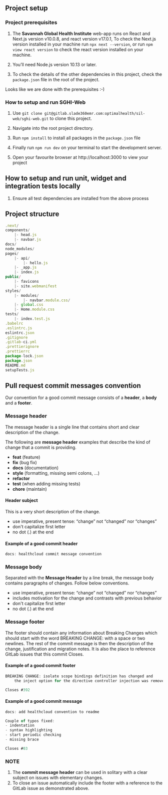 
## Project setup

### Project prerequisites

1. The **Savannah Global Health Institute** web-app runs on React and Next.js version v10.0.8, and react version v17.0.1, To check the Next.js version installed in your machine run `npx next --version`, or run `npm view react version` to check the react version installed on your machine.

2. You’ll need Node.js version 10.13 or later.

3. To check the details of the other dependencies in this project, check the `package.json` file in the root of the project.

Looks like we are done with the prerequisites :-)

### How to setup and run SGHI-Web
1. Use `git clone git@gitlab.slade360emr.com:optimalhealth/sil-web/sghi-web.git` to clone this project.

2. Navigate into the root project directory.

3. Run `npm install` to install all packages in the `package.json` file

4. Finally run `npm run dev` on your terminal to start the development server.

4. Open your favourite browser at http://localhost:3000 to view your project


## How to setup and run unit, widget and integration tests locally

1. Ensure all test dependencies are installed from the above process


## Project structure

```javascript
.next/
components/
    |- head.js
    |- navbar.js
docs/
node_modules/
pages/
    |- api/
        |- hello.js
    |- _app.js
    |- index.js
public/
    |- favicons
    |- site.webmanifest
styles/
    |- modules/
        |- navbar.module.css/
    |- global.css
    |- Home.module.css
tests/
    |- index.test.js
.babelrc
.eslintrc.js
eslintrc.json
.gitignore
.gitlab-ci.yml
.prettierignore
.prettierrc
package-lock.json
package.json
README.md
setupTests.js
```

## Pull request commit messages convention

Our convention for a good commit message consists of a **header**, a **body** and a **footer**.

### Message header

The message header is a single line that contains short and clear description of the change.

The following are **message header** examples that describe the kind of change that a commit is providing.

- **feat** (feature)
- **fix** (bug fix)
- **docs** (documentation)
- **style** (formatting, missing semi colons, …)
- **refactor**
- **test** (when adding missing tests)
- **chore** (maintain)

#### Header subject

This is a very short description of the change.

- use imperative, present tense: “change” not “changed” nor “changes”
- don't capitalize first letter
- no dot (.) at the end

#### Example of a good commit header

```javascript
docs: healthcloud commit message convention
```

### Message body

Separated with the **Message Header** by a line break, the message body contains paragraphs of changes. Follow below conventions.

- use imperative, present tense: “change” not “changed” nor “changes”
- includes motivation for the change and contrasts with previous behavior
- don't capitalize first letter
- no dot (.) at the end

### Message footer

The footer should contain any information about Breaking Changes which should start with the word BREAKING CHANGE: with a space or two newlines. The rest of the commit message is then the description of the change, justification and migration notes. It is also the place to reference GitLab issues that this commit Closes.

#### Example of a good commit footer

```javascript
BREAKING CHANGE: isolate scope bindings definition has changed and
    the inject option for the directive controller injection was removed.

Closes #392
```

#### Example of a good commit message

```javascript
docs: add healthcloud convention to readme

Couple of typos fixed:
- indentation
- syntax highlighting
- start periodic checking
- missing brace

Closes #03
```

### NOTE

1. The **commit message header** can be used in solitary with a clear subject on issues with elementary changes.
2. To close an issue automatically include the footer with a reference to the GitLab issue as demonstrated above.
